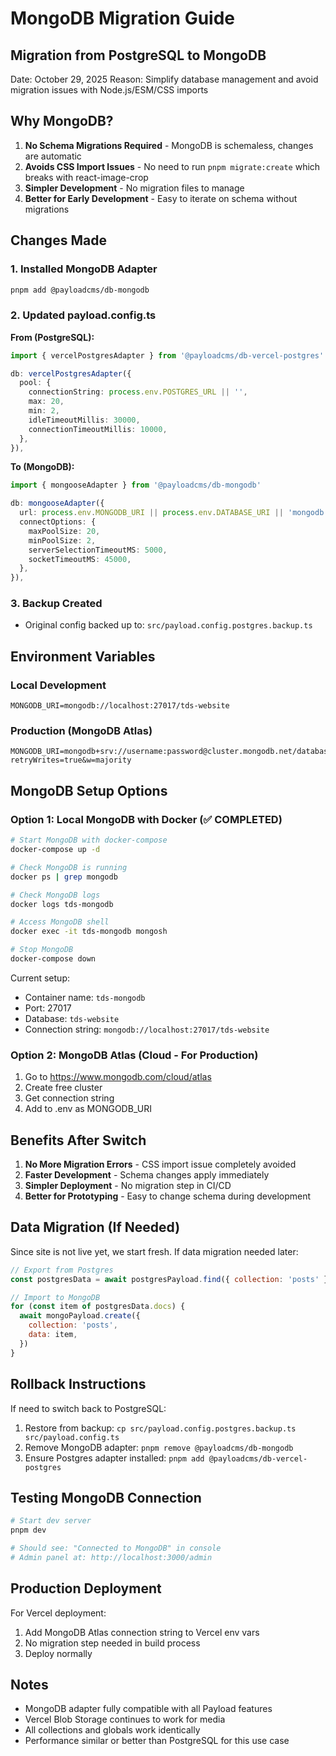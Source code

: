 # MongoDB Migration Guide

## Migration from PostgreSQL to MongoDB

Date: October 29, 2025
Reason: Simplify database management and avoid migration issues with Node.js/ESM/CSS imports

## Why MongoDB?

1. **No Schema Migrations Required** - MongoDB is schemaless, changes are automatic
2. **Avoids CSS Import Issues** - No need to run `pnpm migrate:create` which breaks with react-image-crop
3. **Simpler Development** - No migration files to manage
4. **Better for Early Development** - Easy to iterate on schema without migrations

## Changes Made

### 1. Installed MongoDB Adapter
```bash
pnpm add @payloadcms/db-mongodb
```

### 2. Updated payload.config.ts

**From (PostgreSQL):**
```typescript
import { vercelPostgresAdapter } from '@payloadcms/db-vercel-postgres'

db: vercelPostgresAdapter({
  pool: {
    connectionString: process.env.POSTGRES_URL || '',
    max: 20,
    min: 2,
    idleTimeoutMillis: 30000,
    connectionTimeoutMillis: 10000,
  },
}),
```

**To (MongoDB):**
```typescript
import { mongooseAdapter } from '@payloadcms/db-mongodb'

db: mongooseAdapter({
  url: process.env.MONGODB_URI || process.env.DATABASE_URI || 'mongodb://localhost:27017/tds-website',
  connectOptions: {
    maxPoolSize: 20,
    minPoolSize: 2,
    serverSelectionTimeoutMS: 5000,
    socketTimeoutMS: 45000,
  },
}),
```

### 3. Backup Created
- Original config backed up to: `src/payload.config.postgres.backup.ts`

## Environment Variables

### Local Development
```env
MONGODB_URI=mongodb://localhost:27017/tds-website
```

### Production (MongoDB Atlas)
```env
MONGODB_URI=mongodb+srv://username:password@cluster.mongodb.net/database?retryWrites=true&w=majority
```

## MongoDB Setup Options

### Option 1: Local MongoDB with Docker (✅ COMPLETED)
```bash
# Start MongoDB with docker-compose
docker-compose up -d

# Check MongoDB is running
docker ps | grep mongodb

# Check MongoDB logs
docker logs tds-mongodb

# Access MongoDB shell
docker exec -it tds-mongodb mongosh

# Stop MongoDB
docker-compose down
```

Current setup:
- Container name: `tds-mongodb`
- Port: 27017
- Database: `tds-website`
- Connection string: `mongodb://localhost:27017/tds-website`

### Option 2: MongoDB Atlas (Cloud - For Production)
1. Go to https://www.mongodb.com/cloud/atlas
2. Create free cluster
3. Get connection string
4. Add to .env as MONGODB_URI

## Benefits After Switch

1. **No More Migration Errors** - CSS import issue completely avoided
2. **Faster Development** - Schema changes apply immediately
3. **Simpler Deployment** - No migration step in CI/CD
4. **Better for Prototyping** - Easy to change schema during development

## Data Migration (If Needed)

Since site is not live yet, we start fresh. If data migration needed later:

```javascript
// Export from Postgres
const postgresData = await postgresPayload.find({ collection: 'posts' })

// Import to MongoDB
for (const item of postgresData.docs) {
  await mongoPayload.create({
    collection: 'posts',
    data: item,
  })
}
```

## Rollback Instructions

If need to switch back to PostgreSQL:
1. Restore from backup: `cp src/payload.config.postgres.backup.ts src/payload.config.ts`
2. Remove MongoDB adapter: `pnpm remove @payloadcms/db-mongodb`
3. Ensure Postgres adapter installed: `pnpm add @payloadcms/db-vercel-postgres`

## Testing MongoDB Connection

```bash
# Start dev server
pnpm dev

# Should see: "Connected to MongoDB" in console
# Admin panel at: http://localhost:3000/admin
```

## Production Deployment

For Vercel deployment:
1. Add MongoDB Atlas connection string to Vercel env vars
2. No migration step needed in build process
3. Deploy normally

## Notes

- MongoDB adapter fully compatible with all Payload features
- Vercel Blob Storage continues to work for media
- All collections and globals work identically
- Performance similar or better than PostgreSQL for this use case